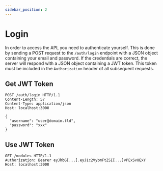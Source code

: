 ```yaml
---
sidebar_position: 2
---
```


# Login
In order to access the API, you need to authenticate yourself. 
This is done by sending a POST request to the `/auth/login` endpoint with a JSON object containing your email and password. 
If the credentials are correct, the server will respond with a JSON object containing a JWT token. 
This token must be included in the `Authorization` header of all subsequent requests.

## Get JWT Token
```http
POST /auth/login HTTP/1.1
Content-Length: 57
Content-Type: application/json
Host: localhost:3000

{
  "username": "user@domain.tld",
  "password": "xxx"
}
```

## Use JWT Token
```http
GET /modules HTTP/1.1
Authorization: Bearer eyJhbG[...].eyJ1c2VybmFtZSI[...]vPExSvUExY
Host: localhost:3000
